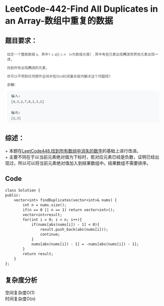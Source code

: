 # LeetCode-442-Find All Duplicates in an Array-数组中重复的数据

## 题目要求：
![avatar](https://github.com/JakeChanFangZiyuan20/MyLeetCode/blob/master/img/442.png)

## 综述：  
\+ 本题在[LeetCode448.找到所有数组中消失的数字](https://leetcode-cn.com/problems/find-all-numbers-disappeared-in-an-array/)的基础上进行改进。  
\+ 主要不同在于以当前元素绝对值为下标时，若对应元素已经是负数，证明已经出现过，所以可以将当前元素绝对值加入到结果数组中。结果数组不需要排序。  

## Code
```
class Solution {
public:
    vector<int> findDuplicates(vector<int>& nums) {
        int n = nums.size();
        if(n == 0 || n == 1) return vector<int>();
        vector<int>result;
        for(int i = 0; i < n; i++){
            if(nums[abs(nums[i]) - 1] < 0){
                result.push_back(abs(nums[i]));
                continue;
            }
            nums[abs(nums[i]) - 1] = -nums[abs(nums[i]) - 1];
        }
        return result;
    }
};
```


## 复杂度分析
空间复杂度O(1)  
时间复杂度O(n)

